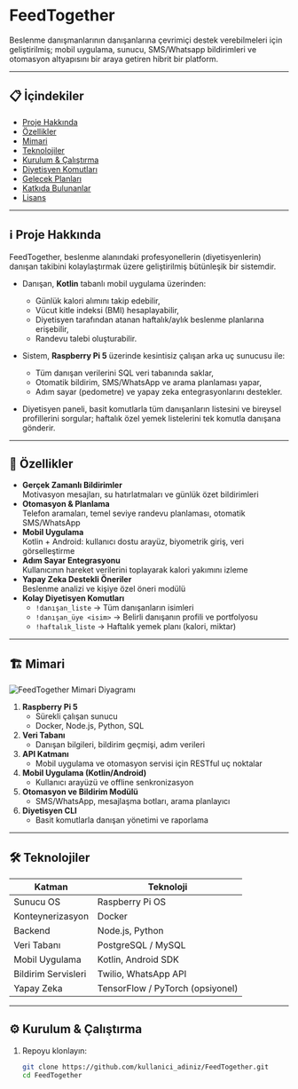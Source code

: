 # FeedTogether

Beslenme danışmanlarının danışanlarına çevrimiçi destek verebilmeleri için geliştirilmiş; mobil uygulama, sunucu, SMS/Whatsapp bildirimleri ve otomasyon altyapısını bir araya getiren hibrit bir platform.

---

## 📋 İçindekiler

- [Proje Hakkında](#-proje-hakkında)  
- [Özellikler](#-özellikler)  
- [Mimari](#-mimari)  
- [Teknolojiler](#%EF%B8%8F-teknolojiler)  
- [Kurulum & Çalıştırma](#-kurulum--çalıştırma)  
- [Diyetisyen Komutları](#-diyetisyen-komutları)  
- [Gelecek Planları](#-gelecek-planları)  
- [Katkıda Bulunanlar](#-katk%C4%B1da-bulunanlar)  
- [Lisans](#-lisans)

---

## ℹ️ Proje Hakkında

FeedTogether, beslenme alanındaki profesyonellerin (diyetisyenlerin) danışan takibini kolaylaştırmak üzere geliştirilmiş bütünleşik bir sistemdir. 

- Danışan, **Kotlin** tabanlı mobil uygulama üzerinden:
  - Günlük kalori alımını takip edebilir,
  - Vücut kitle indeksi (BMI) hesaplayabilir,
  - Diyetisyen tarafından atanan haftalık/aylık beslenme planlarına erişebilir,
  - Randevu talebi oluşturabilir.  

- Sistem, **Raspberry Pi 5** üzerinde kesintisiz çalışan arka uç sunucusu ile:
  - Tüm danışan verilerini SQL veri tabanında saklar,
  - Otomatik bildirim, SMS/WhatsApp ve arama planlaması yapar,
  - Adım sayar (pedometre) ve yapay zeka entegrasyonlarını destekler.

- Diyetisyen paneli, basit komutlarla tüm danışanların listesini ve bireysel profillerini sorgular; haftalık özel yemek listelerini tek komutla danışana gönderir.

---

## 🚀 Özellikler

- **Gerçek Zamanlı Bildirimler**  
  Motivasyon mesajları, su hatırlatmaları ve günlük özet bildirimleri  
- **Otomasyon & Planlama**  
  Telefon aramaları, temel seviye randevu planlaması, otomatik SMS/WhatsApp  
- **Mobil Uygulama**  
  Kotlin + Android: kullanıcı dostu arayüz, biyometrik giriş, veri görselleştirme  
- **Adım Sayar Entegrasyonu**  
  Kullanıcının hareket verilerini toplayarak kalori yakımını izleme  
- **Yapay Zeka Destekli Öneriler**  
  Beslenme analizi ve kişiye özel öneri modülü  
- **Kolay Diyetisyen Komutları**  
  - `!danışan_liste` → Tüm danışanların isimleri  
  - `!danışan_üye <isim>` → Belirli danışanın profili ve portfolyosu  
  - `!haftalık_liste` → Haftalık yemek planı (kalori, miktar)  

---

## 🏗️ Mimari

![FeedTogether Mimari Diyagramı](feedTogether.png)

1. **Raspberry Pi 5**  
   - Sürekli çalışan sunucu  
   - Docker, Node.js, Python, SQL  
2. **Veri Tabanı**  
   - Danışan bilgileri, bildirim geçmişi, adım verileri  
3. **API Katmanı**  
   - Mobil uygulama ve otomasyon servisi için RESTful uç noktalar  
4. **Mobil Uygulama (Kotlin/Android)**  
   - Kullanıcı arayüzü ve offline senkronizasyon  
5. **Otomasyon ve Bildirim Modülü**  
   - SMS/WhatsApp, mesajlaşma botları, arama planlayıcı  
6. **Diyetisyen CLI**  
   - Basit komutlarla danışan yönetimi ve raporlama  

---

## 🛠️ Teknolojiler

| Katman               | Teknoloji           |
| -------------------- | ------------------- |
| Sunucu OS            | Raspberry Pi OS     |
| Konteynerizasyon     | Docker              |
| Backend              | Node.js, Python     |
| Veri Tabanı          | PostgreSQL / MySQL  |
| Mobil Uygulama       | Kotlin, Android SDK |
| Bildirim Servisleri  | Twilio, WhatsApp API|
| Yapay Zeka            | TensorFlow / PyTorch (opsiyonel) |

---

## ⚙️ Kurulum & Çalıştırma

1. Repoyu klonlayın:  
   ```bash
   git clone https://github.com/kullanici_adiniz/FeedTogether.git
   cd FeedTogether
